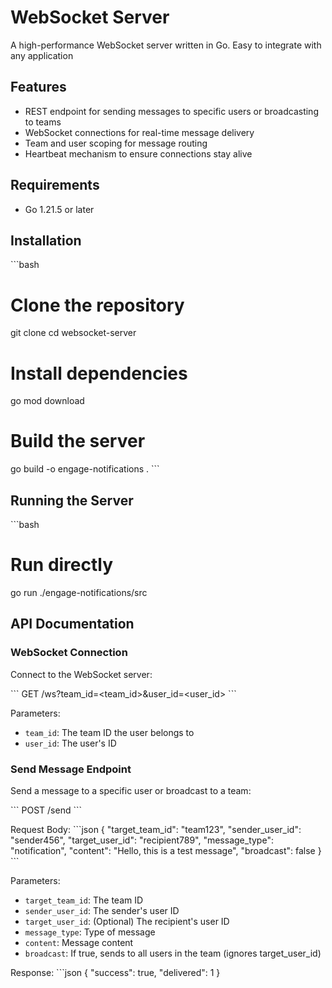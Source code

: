 # WebSocket Server

A high-performance WebSocket server written in Go. Easy to integrate with any application

## Features

- REST endpoint for sending messages to specific users or broadcasting to teams
- WebSocket connections for real-time message delivery
- Team and user scoping for message routing
- Heartbeat mechanism to ensure connections stay alive

## Requirements

- Go 1.21.5 or later

## Installation

\`\`\`bash
# Clone the repository
git clone <repository-url>
cd websocket-server

# Install dependencies
go mod download

# Build the server
go build -o engage-notifications .
\`\`\`

## Running the Server

\`\`\`bash
# Run directly
go run ./engage-notifications/src

## API Documentation

### WebSocket Connection

Connect to the WebSocket server:

\`\`\`
GET /ws?team_id=<team_id>&user_id=<user_id>
\`\`\`

Parameters:
- `team_id`: The team ID the user belongs to
- `user_id`: The user's ID

### Send Message Endpoint

Send a message to a specific user or broadcast to a team:

\`\`\`
POST /send
\`\`\`

Request Body:
\`\`\`json
{
  "target_team_id": "team123",
  "sender_user_id": "sender456",
  "target_user_id": "recipient789",
  "message_type": "notification",
  "content": "Hello, this is a test message",
  "broadcast": false
}
\`\`\`

Parameters:
- `target_team_id`: The team ID
- `sender_user_id`: The sender's user ID
- `target_user_id`: (Optional) The recipient's user ID
- `message_type`: Type of message
- `content`: Message content
- `broadcast`: If true, sends to all users in the team (ignores target_user_id)

Response:
\`\`\`json
{
  "success": true,
  "delivered": 1
}
